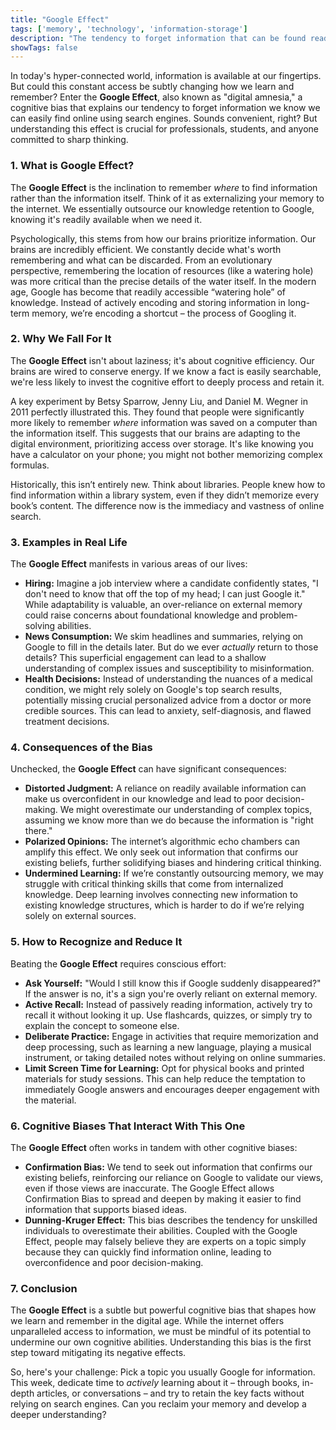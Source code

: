```yaml
---
title: "Google Effect"
tags: ['memory', 'technology', 'information-storage']
description: "The tendency to forget information that can be found readily online by using search engines."
showTags: false
---
```



In today's hyper-connected world, information is available at our fingertips. But could this constant access be subtly changing how we learn and remember? Enter the **Google Effect**, also known as "digital amnesia," a cognitive bias that explains our tendency to forget information we know we can easily find online using search engines. Sounds convenient, right? But understanding this effect is crucial for professionals, students, and anyone committed to sharp thinking.

### 1. What is Google Effect?

The **Google Effect** is the inclination to remember *where* to find information rather than the information itself. Think of it as externalizing your memory to the internet. We essentially outsource our knowledge retention to Google, knowing it's readily available when we need it.

Psychologically, this stems from how our brains prioritize information. Our brains are incredibly efficient. We constantly decide what's worth remembering and what can be discarded. From an evolutionary perspective, remembering the location of resources (like a watering hole) was more critical than the precise details of the water itself. In the modern age, Google has become that readily accessible “watering hole” of knowledge. Instead of actively encoding and storing information in long-term memory, we’re encoding a shortcut – the process of Googling it.

### 2. Why We Fall For It

The **Google Effect** isn't about laziness; it's about cognitive efficiency. Our brains are wired to conserve energy. If we know a fact is easily searchable, we're less likely to invest the cognitive effort to deeply process and retain it.

A key experiment by Betsy Sparrow, Jenny Liu, and Daniel M. Wegner in 2011 perfectly illustrated this. They found that people were significantly more likely to remember *where* information was saved on a computer than the information itself. This suggests that our brains are adapting to the digital environment, prioritizing access over storage. It's like knowing you have a calculator on your phone; you might not bother memorizing complex formulas.

Historically, this isn’t entirely new. Think about libraries. People knew how to find information within a library system, even if they didn’t memorize every book’s content. The difference now is the immediacy and vastness of online search.

### 3. Examples in Real Life

The **Google Effect** manifests in various areas of our lives:

*   **Hiring:** Imagine a job interview where a candidate confidently states, "I don't need to know that off the top of my head; I can just Google it." While adaptability is valuable, an over-reliance on external memory could raise concerns about foundational knowledge and problem-solving abilities.
*   **News Consumption:** We skim headlines and summaries, relying on Google to fill in the details later. But do we ever *actually* return to those details? This superficial engagement can lead to a shallow understanding of complex issues and susceptibility to misinformation.
*   **Health Decisions:** Instead of understanding the nuances of a medical condition, we might rely solely on Google's top search results, potentially missing crucial personalized advice from a doctor or more credible sources. This can lead to anxiety, self-diagnosis, and flawed treatment decisions.

### 4. Consequences of the Bias

Unchecked, the **Google Effect** can have significant consequences:

*   **Distorted Judgment:** A reliance on readily available information can make us overconfident in our knowledge and lead to poor decision-making. We might overestimate our understanding of complex topics, assuming we know more than we do because the information is "right there."
*   **Polarized Opinions:** The internet’s algorithmic echo chambers can amplify this effect. We only seek out information that confirms our existing beliefs, further solidifying biases and hindering critical thinking.
*   **Undermined Learning:** If we’re constantly outsourcing memory, we may struggle with critical thinking skills that come from internalized knowledge. Deep learning involves connecting new information to existing knowledge structures, which is harder to do if we’re relying solely on external sources.

### 5. How to Recognize and Reduce It

Beating the **Google Effect** requires conscious effort:

*   **Ask Yourself:** "Would I still know this if Google suddenly disappeared?" If the answer is no, it's a sign you're overly reliant on external memory.
*   **Active Recall:** Instead of passively reading information, actively try to recall it without looking it up. Use flashcards, quizzes, or simply try to explain the concept to someone else.
*   **Deliberate Practice:** Engage in activities that require memorization and deep processing, such as learning a new language, playing a musical instrument, or taking detailed notes without relying on online summaries.
*   **Limit Screen Time for Learning:** Opt for physical books and printed materials for study sessions. This can help reduce the temptation to immediately Google answers and encourages deeper engagement with the material.

### 6. Cognitive Biases That Interact With This One

The **Google Effect** often works in tandem with other cognitive biases:

*   **Confirmation Bias:** We tend to seek out information that confirms our existing beliefs, reinforcing our reliance on Google to validate our views, even if those views are inaccurate. The Google Effect allows Confirmation Bias to spread and deepen by making it easier to find information that supports biased ideas.
*   **Dunning-Kruger Effect:** This bias describes the tendency for unskilled individuals to overestimate their abilities. Coupled with the Google Effect, people may falsely believe they are experts on a topic simply because they can quickly find information online, leading to overconfidence and poor decision-making.

### 7. Conclusion

The **Google Effect** is a subtle but powerful cognitive bias that shapes how we learn and remember in the digital age. While the internet offers unparalleled access to information, we must be mindful of its potential to undermine our own cognitive abilities. Understanding this bias is the first step toward mitigating its negative effects.

So, here's your challenge: Pick a topic you usually Google for information. This week, dedicate time to *actively* learning about it – through books, in-depth articles, or conversations – and try to retain the key facts without relying on search engines. Can you reclaim your memory and develop a deeper understanding?

